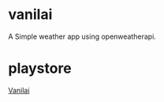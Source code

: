 # vanilai

A Simple weather app using openweatherapi.

# playstore

[Vanilai](https://play.google.com/store/apps/details?id=com.arun7dev.vanilai)
